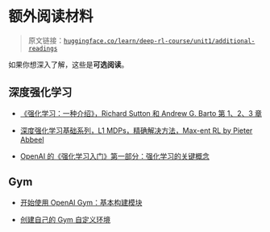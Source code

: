 # 额外阅读材料

> 原文链接：[`huggingface.co/learn/deep-rl-course/unit1/additional-readings`](https://huggingface.co/learn/deep-rl-course/unit1/additional-readings)

如果你想深入了解，这些是**可选阅读**。

## 深度强化学习

+   [《强化学习：一种介绍》，Richard Sutton 和 Andrew G. Barto 第 1、2、3 章](http://incompleteideas.net/book/RLbook2020.pdf)

+   [深度强化学习基础系列，L1 MDPs，精确解决方法，Max-ent RL by Pieter Abbeel](https://youtu.be/2GwBez0D20A)

+   [OpenAI 的《强化学习入门》第一部分：强化学习的关键概念](https://spinningup.openai.com/en/latest/spinningup/rl_intro.html)

## Gym

+   [开始使用 OpenAI Gym：基本构建模块](https://blog.paperspace.com/getting-started-with-openai-gym/)

+   [创建自己的 Gym 自定义环境](https://www.gymlibrary.dev/content/environment_creation/)
